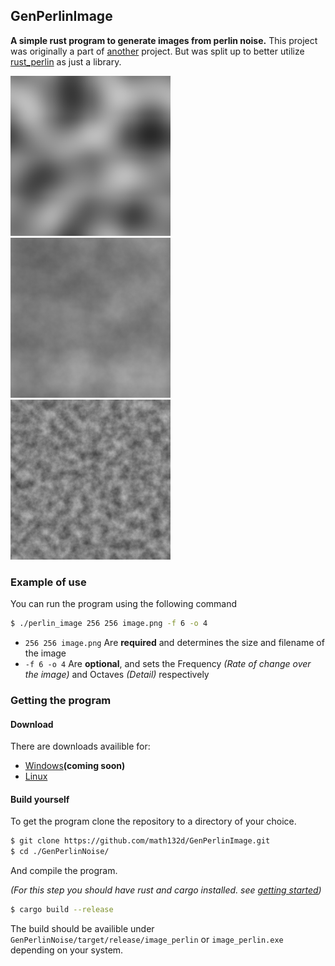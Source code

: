## GenPerlinImage
__A simple rust program to generate images from perlin noise.__ This project was originally a part of [another](https://github.com/math132d/rust_perlin) project. But was split up to better utilize [rust_perlin](https://github.com/math132d/rust_perlin) as just a library.

![f4o1](/examples/f4o1.png) ![f2o8](/examples/f2o8.png) ![f16o4](/examples/f16o4.png)

### Example of use
You can run the program using the following command
```sh
$ ./perlin_image 256 256 image.png -f 6 -o 4
```
* `256 256 image.png` Are __required__ and determines the size and filename of the image
* `-f 6 -o 4` Are __optional__, and sets the Frequency _(Rate of change over the image)_ and Octaves _(Detail)_ respectively

### Getting the program

#### Download

There are downloads availible for:

* [Windows](../../raw/master/release/perlin_image.exe)__(coming soon)__
* [Linux](../../raw/master/release/perlin_image)

#### Build yourself

To get the program clone the repository to a directory of your choice.
```sh
$ git clone https://github.com/math132d/GenPerlinImage.git
$ cd ./GenPerlinNoise/
```

And compile the program.

_(For this step you should have rust and cargo installed. see [getting started](https://www.rust-lang.org/learn/get-started))_
```sh
$ cargo build --release
```

The build should be availible under `GenPerlinNoise/target/release/image_perlin` or `image_perlin.exe` depending on your system.


